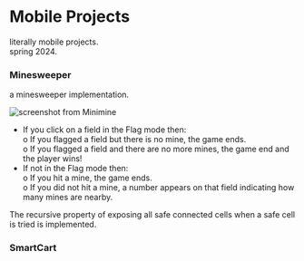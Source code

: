 # Mobile Projects
literally mobile projects.   
spring 2024.  

### Minesweeper
a minesweeper implementation.

![screenshot from Minimine]()

- If you click on a field in the Flag mode then:    
  o If you flagged a field but there is no mine, the game ends.      
  o If you flagged a field and there are no more mines, the game end and the player wins!   
- If not in the Flag mode then:    
  o If you hit a mine, the game ends.      
  o If you did not hit a mine, a number appears on that field indicating how many mines are nearby.     

The recursive property of exposing all safe connected cells when a safe cell is tried is implemented.

### SmartCart

